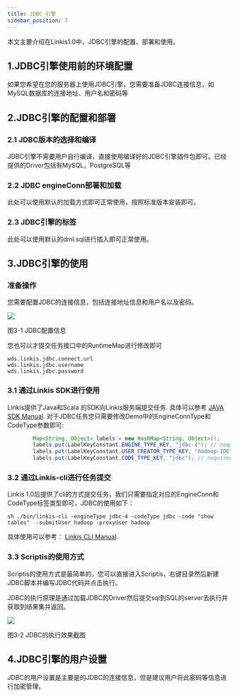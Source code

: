 ```yaml
---
title: JDBC 引擎
sidebar_position: 7
---
```


本文主要介绍在Linkis1.0中，JDBC引擎的配置、部署和使用。

## 1.JDBC引擎使用前的环境配置

如果您希望在您的服务器上使用JDBC引擎，您需要准备JDBC连接信息，如MySQL数据库的连接地址、用户名和密码等

## 2.JDBC引擎的配置和部署

### 2.1 JDBC版本的选择和编译

JDBC引擎不需要用户自行编译，直接使用编译好的JDBC引擎插件包即可。已经提供的Driver包括有MySQL，PostgreSQL等

### 2.2 JDBC engineConn部署和加载

此处可以使用默认的加载方式即可正常使用，按照标准版本安装即可。

### 2.3 JDBC引擎的标签

此处可以使用默认的dml.sql进行插入即可正常使用。

## 3.JDBC引擎的使用

### 准备操作

您需要配置JDBC的连接信息，包括连接地址信息和用户名以及密码。

![](/Images-zh/EngineUsage/jdbc-conf.png)

图3-1 JDBC配置信息

您也可以才提交任务接口中的RuntimeMap进行修改即可

```shell
wds.linkis.jdbc.connect.url
wds.linkis.jdbc.username
wds.linkis.jdbc.password
```

### 3.1 通过Linkis SDK进行使用

Linkis提供了Java和Scala 的SDK向Linkis服务端提交任务. 具体可以参考 [JAVA SDK Manual](../user-guide/sdk-manual.md).
对于JDBC任务您只需要修改Demo中的EngineConnType和CodeType参数即可:

```java
        Map<String, Object> labels = new HashMap<String, Object>();
        labels.put(LabelKeyConstant.ENGINE_TYPE_KEY, "jdbc-4"); // required engineType Label
        labels.put(LabelKeyConstant.USER_CREATOR_TYPE_KEY, "hadoop-IDE");// required execute user and creator
        labels.put(LabelKeyConstant.CODE_TYPE_KEY, "jdbc"); // required codeType
```

### 3.2 通过Linkis-cli进行任务提交

Linkis 1.0后提供了cli的方式提交任务，我们只需要指定对应的EngineConn和CodeType标签类型即可，JDBC的使用如下：

```shell
sh ./bin/linkis-cli -engineType jdbc-4 -codeType jdbc -code "show tables"  -submitUser hadoop -proxyUser hadoop
```

具体使用可以参考： [Linkis CLI Manual](../user-guide/linkiscli-manual.md).

### 3.3 Scriptis的使用方式

Scriptis的使用方式是最简单的，您可以直接进入Scriptis，右键目录然后新建JDBC脚本并编写JDBC代码并点击执行。

JDBC的执行原理是通过加载JDBC的Driver然后提交sql到SQL的server去执行并获取到结果集并返回。

![](/Images-zh/EngineUsage/jdbc-run.png)

图3-2 JDBC的执行效果截图

## 4.JDBC引擎的用户设置

JDBC的用户设置是主要是的JDBC的连接信息，但是建议用户将此密码等信息进行加密管理。
